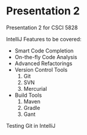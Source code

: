 # Presentation 2
Presentation 2 for CSCI 5828

IntelliJ Features to be covered:
* Smart Code Completion
* On-the-fly Code Analysis
* Advanced Refactorings
* Version Control Tools
    1. Git
    2. SVN
    3. Mercurial
* Build Tools
    1. Maven
    2. Gradle
    3. Gant
    
 Testing Git in IntelliJ

